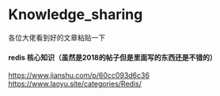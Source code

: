 # Knowledge_sharing
各位大佬看到好的文章粘贴一下

#### redis 核心知识（虽然是2018的帖子但是里面写的东西还是不错的）
https://www.jianshu.com/p/60cc093d6c36
https://www.laoyu.site/categories/Redis/
